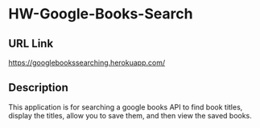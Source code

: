 # HW-Google-Books-Search


## URL Link

 https://googlebookssearching.herokuapp.com/

## Description

This application is for searching a google books API to find book titles, display the titles, allow you to save them, and then view the saved books. 